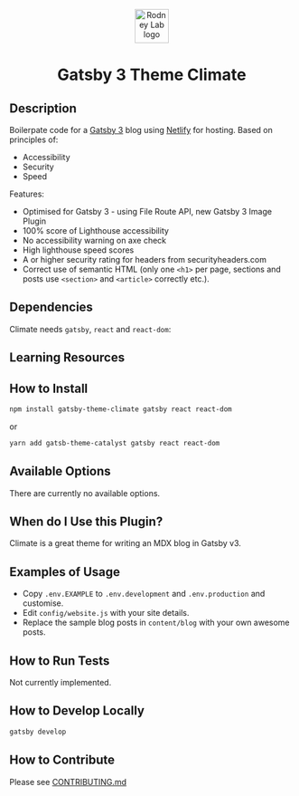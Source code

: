 <p align="center">
  <a aria-label="Open Rodney Lab site" href="https://rodneylab.com" rel="nofollow noopener noreferrer">
    <img alt="Rodney Lab logo" src="https://rodneylab.com/assets/icon.png" width="60" />
  </a>
</p>
<h1 align="center">
  Gatsby 3 Theme Climate
</h1>

## Description

Boilerpate code for a <a aria-label="Vist the Gatsby website" href="https://www.gatsbyjs.org" rel="nofollow">Gatsby 3</a> blog using <a aria-label="Vist the Gatsby website" href="https://www.netlify.com/" rel="nofollow">Netlify</a> for hosting.  Based on principles of:

- Accessibility
- Security
- Speed

Features:
- Optimised for Gatsby 3 - using File Route API, new Gatsby 3 Image Plugin
- 100% score of Lighthouse accessibility 
- No accessibility warning on axe check
- High lighthouse speed scores
- A or higher security rating for headers from securityheaders.com
- Correct use of semantic HTML (only one `<h1>` per page, sections and posts use `<section>` and `<article>` correctly etc.).

## Dependencies

Climate needs `gatsby`, `react` and `react-dom`:



## Learning Resources

## How to Install
```bash
npm install gatsby-theme-climate gatsby react react-dom
```

or

```bash
yarn add gatsb-theme-catalyst gatsby react react-dom
```

## Available Options

There are currently no available options.

## When do I Use this Plugin?

Climate is a great theme for writing an MDX blog in Gatsby v3.

## Examples of Usage

- Copy `.env.EXAMPLE` to `.env.development` and `.env.production` and customise.
- Edit `config/website.js` with your site details.
- Replace the sample blog posts in `content/blog` with your own awesome posts.

## How to Run Tests

Not currently implemented.

## How to Develop Locally

```bash
gatsby develop
```

## How to Contribute

Please see [CONTRIBUTING.md](https://github.com/rodneylab/gatsby-theme-climate/blob/main/CONTRIBUTING.md)